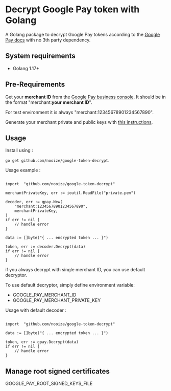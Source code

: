 # Decrypt Google Pay token with Golang

A Golang package to decrypt Google Pay tokens according 
to the [Google Pay docs](https://developers.google.com/pay/api/android/guides/resources/payment-data-cryptography#decrypt-token) 
with no 3th party dependency.

## System requirements

- Golang 1.17+

## Pre-Requirements

Get your **merchant ID** from the [Google Pay business console](https://pay.google.com/business/console).
It should be in the format "merchant:**your merchant ID**".

For test environment it is always "merchant:12345678901234567890".

Generate your merchant private and public keys with [this instructions](https://developers.google.com/pay/api/android/guides/resources/payment-data-cryptography#using-openssl).

## Usage

Install using : 

`go get github.com/nooize/google-token-decrypt`.

Usage example :

```golang

import  "github.com/nooize/google-token-decrypt"

merchantPrivateKey, err := ioutil.ReadFile("private.pem")

decoder, err := gpay.New(
    "merchant:12345678901234567890",
    merchantPrivateKey,
)
if err != nil {
	// handle error
}
 
data := []byte("{ ... encrypted token ... }")
 
token, err := decoder.Decrypt(data)
if err != nil {
    // handle error
}

```

if you always decrypt with single merchant ID, you can use default decryptor. 

To use default decryptor, simply define environment variable:
 - GOOGLE_PAY_MERCHANT_ID 
 - GOOGLE_PAY_MERCHANT_PRIVATE_KEY


Usage with default decoder :

```golang

import  "github.com/nooize/google-token-decrypt"
 
data := []byte("{ ... encrypted token ... }")
 
token, err := gpay.Decrypt(data)
if err != nil {
    // handle error
}

```

## Manage root signed certificates


GOOGLE_PAY_ROOT_SIGNED_KEYS_FILE
